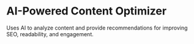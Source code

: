 # AI-Powered Content Optimizer
Uses AI to analyze content and provide recommendations for improving SEO, readability, and engagement.
